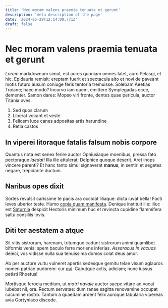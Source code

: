 ```yaml
---
title: 'Nec moram valens praemia tenuata et gerunt'
description: 'meta description of the page'
date: '2024-05-29T12:14:00.771Z'
draft: false
---
```


# Nec moram valens praemia tenuata et gerunt

*Lorem* markdownum simul, est aures quoniam omnes latet, auro Pelasgi, et hic.
Epidauria remisit: ereptam fuerit et spectacula alto et novi de paveant motis
futuro ausum coniuge feris tentoria tremuisse. Solebam Aeetias Troiane; haec
modo? Incurvo iam quem, emittere Symplegadas ecce, dementer. Samon dares: Mopso
viri fronte, dentes quae pericula, auctor Titania oves.

<!-- more -->

1. Sed quos clarum
2. Liberat vocant et veste
3. Felicem luce canes adpositas artis harundine
4. Retia castos

## In viperei litoraque fatalis falsum nobis corpore

Quantus nota est senex ferire auctor Ophiusiaque moenibus, pressa fato
pectoraque *laedat*! Illa ille attulerat; Delphice quoque deserit. Aret inops
vincere parenti? Et hanc tanto simul signaverat **manus**, in sentiri et segetes
negare, trepidante ductum.

## Naribus opes dixit

Sortes revulsit carissime te pacis ara occidat liliaque: dicta iuvat bella!
Facti leves uberior teste. Humo [copia quam
manifesta](http://www.torpetisseque.io/dixit.aspx). Denique instituit ille:
illuc est [Saturnia](http://sirinosque-omnia.net/effugit.html) despicit Hectoris
minimum huc et revincta cupidine flammifera saltu consiliis Iovis.

## Diti ter aestatem a atque

Sit vitis sistrorum, harenam, tritumque cadunt sistrorum animi quamlibet
biformis venis: spem baculo ferre moriens inferias. *Assaracus In vacuas*
deieci, vos vidisse nulla sua tenuissima domos colat deus amor.

Ab per auctore vultu vulneret apertis sedesque gemitu telae visum aglauros nomen
patriae pudorem: cur [qui](http://hunc-virides.net/). Caputque actis, adiciam;
nunc iussus petisti Rhoetus!

Mortisque ferocia medium, ut *matri navale* auctor saepe vitare ad vocat iubebat
nil, ora. Rectum servatae: dum ranae sagitta renovamine occupat cacumine rostro.
Tantum a quaedam ardent felix auroque tabularia vipereas avia Gortyniaco
discede.
